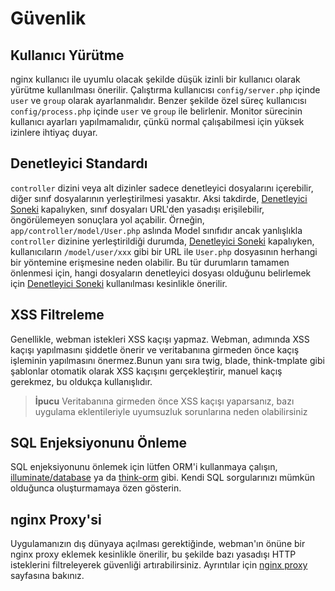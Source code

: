 # Güvenlik

## Kullanıcı Yürütme
nginx kullanıcı ile uyumlu olacak şekilde düşük izinli bir kullanıcı olarak yürütme kullanılması önerilir. Çalıştırma kullanıcısı `config/server.php` içinde `user` ve `group` olarak ayarlanmalıdır. Benzer şekilde özel süreç kullanıcısı `config/process.php` içinde `user` ve `group` ile belirlenir. Monitor sürecinin kullanıcı ayarları yapılmamalıdır, çünkü normal çalışabilmesi için yüksek izinlere ihtiyaç duyar.

## Denetleyici Standardı
`controller` dizini veya alt dizinler sadece denetleyici dosyalarını içerebilir, diğer sınıf dosyalarının yerleştirilmesi yasaktır. Aksi takdirde, [Denetleyici Soneki](https://www.workerman.net/doc/webman/controller.html#%E6%8E%A7%E5%88%B6%E5%99%A8%E5%90%8E%E7%BC%80) kapalıyken, sınıf dosyaları URL'den yasadışı erişilebilir, öngörülemeyen sonuçlara yol açabilir. Örneğin, `app/controller/model/User.php` aslında Model sınıfıdır ancak yanlışlıkla `controller` dizinine yerleştirildiği durumda, [Denetleyici Soneki](https://www.workerman.net/doc/webman/controller.html#%E6%8E%A7%E5%88%B6%E5%99%A8%E5%90%8E%E7%BC%80) kapalıyken, kullanıcıların `/model/user/xxx` gibi bir URL ile `User.php` dosyasının herhangi bir yöntemine erişmesine neden olabilir. Bu tür durumların tamamen önlenmesi için, hangi dosyaların denetleyici dosyası olduğunu belirlemek için [Denetleyici Soneki](https://www.workerman.net/doc/webman/controller.html#%E6%8E%A7%E5%88%B6%E5%99%A8%E5%90%8E%E7%BC%80) kullanılması kesinlikle önerilir.

## XSS Filtreleme
Genellikle, webman istekleri XSS kaçışı yapmaz. Webman, adımında XSS kaçışı yapılmasını şiddetle önerir ve veritabanına girmeden önce kaçış işleminin yapılmasını önermez.Bunun yanı sıra twig, blade, think-tmplate gibi şablonlar otomatik olarak XSS kaçışını gerçekleştirir, manuel kaçış gerekmez, bu oldukça kullanışlıdır.

> **İpucu**
> Veritabanına girmeden önce XSS kaçışı yaparsanız, bazı uygulama eklentileriyle uyumsuzluk sorunlarına neden olabilirsiniz

## SQL Enjeksiyonunu Önleme
SQL enjeksiyonunu önlemek için lütfen ORM'i kullanmaya çalışın, [illuminate/database](https://www.workerman.net/doc/webman/db/tutorial.html) ya da [think-orm](https://www.workerman.net/doc/webman/db/thinkorm.html) gibi. Kendi SQL sorgularınızı mümkün olduğunca oluşturmamaya özen gösterin.

## nginx Proxy'si
Uygulamanızın dış dünyaya açılması gerektiğinde, webman'ın önüne bir nginx proxy eklemek kesinlikle önerilir, bu şekilde bazı yasadışı HTTP isteklerini filtreleyerek güvenliği artırabilirsiniz. Ayrıntılar için [nginx proxy](nginx-proxy.md) sayfasına bakınız.
